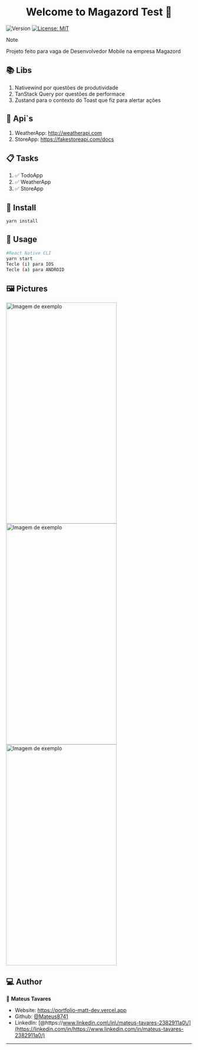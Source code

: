 <h1 align="center">Welcome to Magazord Test 👋</h1>
<p>
  <img alt="Version" src="https://img.shields.io/badge/version-1.0.0-blue.svg?cacheSeconds=2592000" />
  <a href="#" target="_blank">
    <img alt="License: MIT" src="https://img.shields.io/badge/License-MIT-yellow.svg" />
  </a>
</p>

> [!NOTE]
> Projeto feito para vaga de Desenvolvedor Mobile na empresa Magazord


## 📚 Libs

1. Nativewind por questões de produtividade
2. TanStack Query por questões de performace
3. Zustand para o contexto do Toast que fiz para alertar ações

## 📄 Api`s
1. WeatherApp: http://weatherapi.com
2. StoreApp: https://fakestoreapi.com/docs

## 📋 Tasks
1. ✅ TodoApp
2. ✅ WeatherApp
3. ✅ StoreApp

## 🚀 Install

```sh
yarn install
```

## 📱 Usage

```sh
#React Native CLI
yarn start
Tecle (i) para IOS
Tecle (a) para ANDROID
```

## 🖼️ Pictures

<img src="https://github.com/Mateus8741/interfocus/assets/62652109/b619718f-1a1f-4e27-813a-f3d246f8670e" alt="Imagem de exemplo" width="300" height="600">
<img src="https://github.com/Mateus8741/interfocus/assets/62652109/7763b75d-417e-4e32-9038-206a8d37e579" alt="Imagem de exemplo" width="300" height="600">
<img src="https://github.com/Mateus8741/interfocus/assets/62652109/f2b768be-602b-4919-b6c5-336fd5307818" alt="Imagem de exemplo" width="300" height="600">

## 💻 Author

👤 **Mateus Tavares**

- Website: https://portfolio-matt-dev.vercel.app
- Github: [@Mateus8741](https://github.com/Mateus8741)
- LinkedIn: [@https:\/\/www.linkedin.com\/in\/mateus-tavares-2382911a0\/](https://linkedin.com/in/https://www.linkedin.com/in/mateus-tavares-2382911a0/)
****